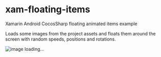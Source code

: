 # xam-floating-items
Xamarin Android CocosSharp floating animated items example

Loads some images from the project assets and floats them around the screen with random speeds, positions and rotations.

![image loading...](http://i.imgur.com/rC7IN5Z.gif)

